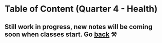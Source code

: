 # Table of Content (Quarter 4 - Health)

## Still work in progress, new notes will be coming soon when classes start. Go [back](./index.md) ⚒️